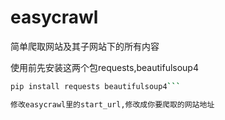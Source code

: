 # easycrawl
简单爬取网站及其子网站下的所有内容

使用前先安装这两个包requests,beautifulsoup4
```bash
pip install requests beautifulsoup4```

修改easycrawl里的start_url,修改成你要爬取的网站地址
